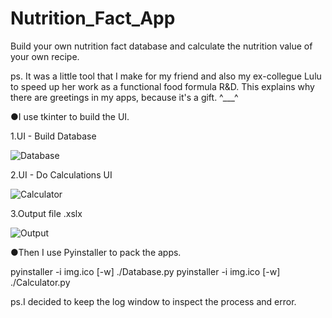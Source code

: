 # Nutrition_Fact_App 
Build your own  nutrition fact database and calculate the nutrition value of your own recipe.

ps. It was a little tool that I make for my friend and also my ex-collegue Lulu to speed up her work as a functional food formula R&D. This explains why there are greetings in my apps, because it's a gift. ^___^

●I use tkinter to build the UI.

1.UI - Build Database 

![Database](https://user-images.githubusercontent.com/69572417/126296579-735ba5b8-5af0-4b22-a1a9-15d77641be4b.PNG)

2.UI - Do Calculations UI

![Calculator](https://user-images.githubusercontent.com/69572417/126296863-427830fc-32dc-456f-99e4-92369386af34.PNG)

3.Output file .xslx 

![Output](https://user-images.githubusercontent.com/69572417/126304959-de4fe968-c3f8-46a2-88a6-f6778504e817.PNG)

●Then I use Pyinstaller to pack the apps.

pyinstaller -i img.ico  [-w] ./Database.py
pyinstaller -i img.ico  [-w] ./Calculator.py

ps.I decided to keep the log window to inspect the process and error.

